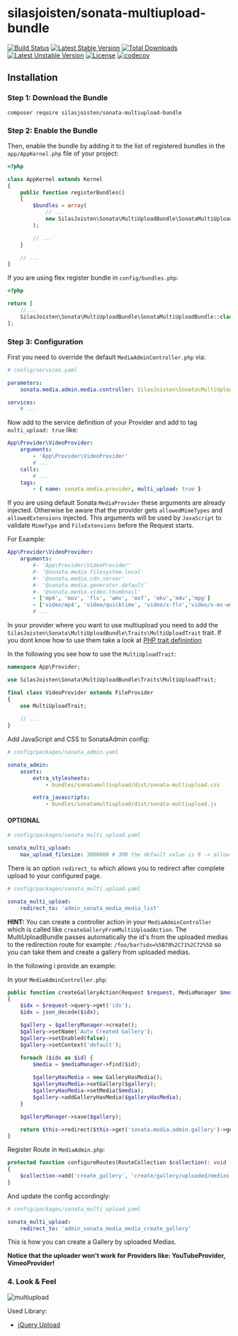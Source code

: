 silasjoisten/sonata-multiupload-bundle
======================================
[![Build Status](https://travis-ci.org/silasjoisten/sonata-multiupload-bundle.svg?branch=master)](https://travis-ci.org/silasjoisten/sonata-multiupload-bundle)
[![Latest Stable Version](https://poser.pugx.org/silasjoisten/sonata-multiupload-bundle/v/stable)](https://packagist.org/packages/silasjoisten/sonata-multiupload-bundle)
[![Total Downloads](https://poser.pugx.org/silasjoisten/sonata-multiupload-bundle/downloads)](https://packagist.org/packages/silasjoisten/sonata-multiupload-bundle)
[![Latest Unstable Version](https://poser.pugx.org/silasjoisten/sonata-multiupload-bundle/v/unstable)](https://packagist.org/packages/silasjoisten/sonata-multiupload-bundle)
[![License](https://poser.pugx.org/silasjoisten/sonata-multiupload-bundle/license)](https://packagist.org/packages/silasjoisten/sonata-multiupload-bundle)
[![codecov](https://codecov.io/gh/silasjoisten/sonata-multiupload-bundle/branch/master/graph/badge.svg)](https://codecov.io/gh/silasjoisten/sonata-multiupload-bundle)

## Installation

### Step 1: Download the Bundle

```console
composer require silasjoisten/sonata-multiupload-bundle
```

### Step 2: Enable the Bundle

Then, enable the bundle by adding it to the list of registered bundles
in the `app/AppKernel.php` file of your project:

```php
<?php

class AppKernel extends Kernel
{
    public function registerBundles()
    {
        $bundles = array(
            // ...
            new SilasJoisten\Sonata\MultiUploadBundle\SonataMultiUploadBundle(),
        );

        // ...
    }

    // ...
}
```

If you are using flex register bundle in `config/bundles.php`:
```php 
<?php

return [
    //...
    SilasJoisten\Sonata\MultiUploadBundle\SonataMultiUploadBundle::class => ['all' => true]
];
```

### Step 3: Configuration

First you need to override the default `MediaAdminController.php` via:

```yaml
# config/services.yaml

parameters:
    sonata.media.admin.media.controller: SilasJoisten\Sonata\MultiUploadBundle\Controller\MultiUploadController

services:
    # ...
```

Now add to the service definition of your Provider and add to tag `multi_upload: true` like:

```yaml
App\Provider\VideoProvider:
    arguments:
        - 'App\Provider\VideoProvider'
        # ...
    calls:
        # ...
    tags:
        - { name: sonata.media.provider, multi_upload: true }

```

If you are using default Sonata `MediaProvider` these arguments are already injected.
Otherwise be aware that the provider gets `allowedMimeTypes` and `allowedExtensions` injected.
This arguments will be used by `JavaScript` to validate `MimeType` and `FileExtensions` before the Request starts.

For Example:

```yaml
App\Provider\VideoProvider:
    arguments:
        #- 'App\Provider\VideoProvider'
        #- '@sonata.media.filesystem.local'
        #- '@sonata.media.cdn.server'
        #- '@sonata.media.generator.default'
        #- '@sonata.media.video.thumbnail'
        - ['mp4', 'mov', 'flv', 'wmv', 'mxf', 'mkv','m4v','mpg']
        - ['video/mp4', 'video/quicktime', 'video/x-flv','video/x-ms-wmv','application/mxf','video/x-matroska','video/x-m4v','video/mpeg']
        # ...
```

In your provider where you want to use multiupload you need to add the
`SilasJoisten\Sonata\MultiUploadBundle\Traits\MultiUploadTrait` trait.
If you dont know how to use them take a look at 
[PHP trait definintion](http://php.net/manual/en/language.oop5.traits.php)

In the following you see how to use the `MultiUploadTrait`:
```php
namespace App\Provider;

use SilasJoisten\Sonata\MultiUploadBundle\Traits\MultiUploadTrait;

final class VideoProvider extends FileProvider
{
    use MultiUploadTrait;
    
    // ...
}
```

Add JavaScript and CSS to SonataAdmin config:
```yaml
# config/packages/sonata_admin.yaml

sonata_admin:
    assets:
        extra_stylesheets:
            - bundles/sonatamultiupload/dist/sonata-multiupload.css

        extra_javascripts:
            - bundles/sonatamultiupload/dist/sonata-multiupload.js
```

#### OPTIONAL

```yaml
# config/packages/sonata_multi_upload.yaml

sonata_multi_upload:
    max_upload_filesize: 3000000 # 3MB the default value is 0 -> allow every size
```

There is an option `redirect_to` which allows you to redirect after complete upload to your configured page.

```yaml
# config/packages/sonata_multi_upload.yaml

sonata_multi_upload:
    redirect_to: 'admin_sonata_media_media_list'
```

**HINT:** You can create a controller action in your `MediaAdminController` which is called like 
`createGalleryFromMultiUploadAction`. The MultiUploadBundle passes automatically the id's from the uploaded medias 
to the redirection route for example: `/foo/bar?idx=%5B70%2C71%2C72%5D` so you can take them and create 
a gallery from uploaded medias.

In the following i provide an example:


In your `MediaAdminController.php`:
```php
public function createGalleryAction(Request $request, MediaManager $mediaManager, GalleryManager $galleryManager): RedirectResponse
{
    $idx = $request->query->get('idx');
    $idx = json_decode($idx);

    $gallery = $galleryManager->create();
    $gallery->setName('Auto Created Gallery');
    $gallery->setEnabled(false);
    $gallery->setContext('default');

    foreach ($idx as $id) {
        $media = $mediaManager->find($id);
        
        $galleryHasMedia = new GalleryHasMedia();
        $galleryHasMedia->setGallery($gallery);
        $galleryHasMedia->setMedia($media);
        $gallery->addGalleryHasMedia($galleryHasMedia);
    }

    $galleryManager->save($gallery);

    return $this->redirect($this->get('sonata.media.admin.gallery')->generateObjectUrl('edit', $gallery));
}
```
Register Route in `MediaAdmin.php`:

```php
protected function configureRoutes(RouteCollection $collection): void
{
    $collection->add('create_gallery', 'create/gallery/uploaded/medias');
}
```

And update the config accordingly:
```yaml
# config/packages/sonata_multi_upload.yaml

sonata_multi_upload:
    redirect_to: 'admin_sonata_media_media_create_gallery'
```
This is how you can create a Gallery by uploaded Medias.

**Notice that the uploader won't work for Providers like: YouTubeProvider, VimeoProvider!**

### 4. Look & Feel

![multiupload](docs/images/multiupload-bundle.gif)

Used Library: 
* [jQuery Upload](https://github.com/danielm/uploader)
